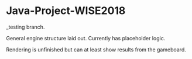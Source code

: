 # Java-Project-WISE2018

_testing branch.

General engine structure laid out.
Currently has placeholder logic.

Rendering is unfinished but can at least show results from the gameboard.